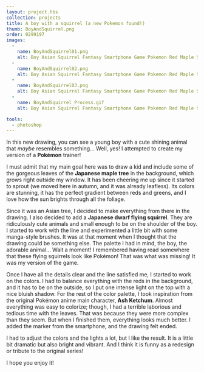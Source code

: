 ```yaml
---
layout: project.hbs
collection: projects
title: A boy with a squirrel (a new Pokemon found!)
thumb: BoyAndSquirrel.png
order: 0299197
images:
  -
    name: BoyAndSquirrel01.png
    alt: Boy Asian Squirrel Fantasy Smartphone Game Pokemon Red Maple Sunlight Line Portrait Redesign Character Illustration
  -
    name: BoyAndSquirrel02.png
    alt: Boy Asian Squirrel Fantasy Smartphone Game Pokemon Red Maple Sunlight Line Portrait Redesign Character Illustration Detail
  -
    name: BoyAndSquirrel03.png
    alt: Boy Asian Squirrel Fantasy Smartphone Game Pokemon Red Maple Sunlight Line Portrait Redesign Character Illustration Detail
  -
    name: BoyAndSquirrel_Process.gif
    alt: Boy Asian Squirrel Fantasy Smartphone Game Pokemon Red Maple Sunlight Line Portrait Redesign Character Illustration Process

tools:
  - photoshop
---
```


In this new drawing, you can see a young boy with a cute shining animal that _maybe_ resembles something... Well, yes! I attempted to create my version of a **Pokémon** trainer!

I must admit that my main goal here was to draw a kid and include some of the gorgeous leaves of the **Japanese maple tree** in the background, which grows right outside my window. It has been cheering me up since it started to sprout (we moved here in autumn, and it was already leafless). Its colors are stunning, it has the perfect gradient between reds and greens, and I love how the sun brights through all the foliage.

Since it was an Asian tree, I decided to make everything from there in the drawing. I also decided to add a **Japanese dwarf flying squirrel**. They are ridiculously cute animals and small enough to be on the shoulder of the boy. I started to work with the line and experimented a little bit with some manga-style brushes. It was at that moment when I thought that the drawing could be something else. The palette I had in mind, the boy, the adorable animal... Wait a moment! I remembered having read somewhere that these flying squirrels look like Pokémon! That was what was missing! It was my version of the game.

Once I have all the details clear and the line satisfied me, I started to work on the colors. I had to balance everything with the reds in the background, and it has to be on the outside, so I put one intense light on the top with a nice bluish shadow. For the rest of the color palette, I took inspiration from the original Pokémon anime main character, **Ash Ketchum**. Almost everything was easy to colorize; though, I had a terrible laborious and tedious time with the leaves. That was because they were more complex than they seem. But when I finished them, everything looks much better.  I added the marker from the smartphone, and the drawing felt ended.

I had to adjust the colors and the lights a lot, but I like the result. It is a little bit dramatic but also bright and vibrant. And I think it is funny as a redesign or tribute to the original series!

I hope you enjoy it!
